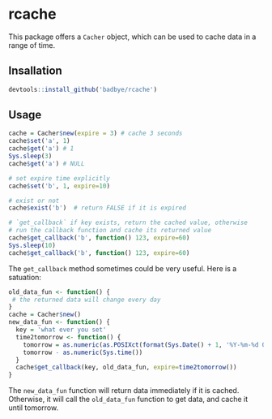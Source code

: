 rcache
======

This package offers a `Cacher` object, which can be used to cache data in a range of time.

## Insallation

```R
devtools::install_github('badbye/rcache')
```

## Usage

```R
cache = Cacher$new(expire = 3) # cache 3 seconds
cache$set('a', 1)
cache$get('a') # 1
Sys.sleep(3)
cache$get('a') # NULL

# set expire time explicitly
cache$set('b', 1, expire=10)

# exist or not
cache$exist('b')  # return FALSE if it is expired

# `get_callback` if key exists, return the cached value, otherwise
# run the callback function and cache its returned value
cache$get_callback('b', function() 123, expire=60)
Sys.sleep(10)
cache$get_callback('b', function() 123, expire=60)
```

The `get_callback` method sometimes could be very useful. Here is a satuation: 

```R
old_data_fun <- function() {
 # the returned data will change every day
}
cache = Cacher$new() 
new_data_fun <- function() {
  key = 'what ever you set'
  time2tomorrow <- function() {
    tomorrow = as.numeric(as.POSIXct(format(Sys.Date() + 1, '%Y-%m-%d 00:00:00'))) 
    tomorrow - as.numeric(Sys.time())
  } 
  cache$get_callback(key, old_data_fun, expire=time2tomorrow()) 
}
```

The `new_data_fun` function will return data immediately if it is cached. Otherwise, it will call the `old_data_fun` function to get data, and cache it until tomorrow.
